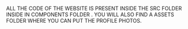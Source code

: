 ALL THE CODE OF THE WEBSITE IS PRESENT INSIDE THE SRC FOLDER INSIDE IN COMPONENTS FOLDER . YOU WILL ALSO FIND A ASSETS FOLDER WHERE YOU CAN PUT THE PROFILE PHOTOS.